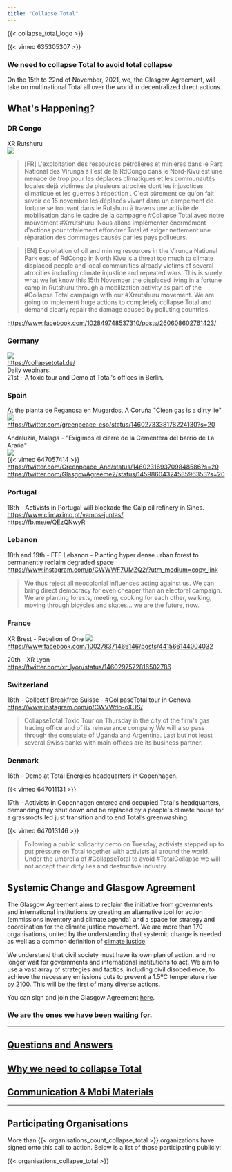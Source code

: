 ```yaml
---
title: "Collapse Total"
---
```


{{< collapse_total_logo >}}

{{< vimeo 635305307 >}}

### We need to collapse Total to avoid total collapse

On the 15th to 22nd of November, 2021, we, the Glasgow Agreement, will take on multinational Total all over the world in decentralized direct actions.  


## What's Happening?

### DR Congo

XR Rutshuru  
![](/collapse_total/actions/xr_rutshuru_congo.jpg)

>[FR] L'exploitation des ressources pétrolières et minières dans le Parc National des Virunga à l'est de la RdCongo dans le Nord-Kivu est une menace de trop pour les déplacés climatiques et les communautés locales déjà victimes de plusieurs atrocités dont les injusctices climatique et les guerres à répétition . C'est sûrement ce qu'on fait savoir ce 15 novembre les  déplacés vivant dans un campement de fortune se trouvant dans le Rutshuru à travers une activité de mobilisation dans le cadre de la campagne #Collapse Total avec notre mouvement #Xrrutshuru. Nous allons implémenter énormément d'actions pour totalement effondrer Total et exiger nettement une réparation des dommages causés par les pays pollueurs.

>[EN] Exploitation of oil and mining resources in the Virunga National Park east of RdCongo in North Kivu is a threat too much to climate displaced people and local communities already victims of several atrocities including climate injustice and repeated wars. This is surely what we let know this 15th November the displaced living in a fortune camp in Rutshuru through a mobilization activity as part of the #Collapse Total campaign with our #Xrrutshuru movement. We are going to implement huge actions to completely collapse Total and demand clearly repair the damage caused by polluting countries.

https://www.facebook.com/102849748537310/posts/260608602761423/  

### Germany

![](/collapse_total/actions/germany.png)  
https://collapsetotal.de/  
Daily webinars.  
21st - A toxic tour and Demo at Total's offices in Berlin.  

### Spain

At the planta de Reganosa en Mugardos, A Coruña "Clean gas is a dirty lie"  
![](/collapse_total/actions/coruna.jpg)  
https://twitter.com/greenpeace_esp/status/1460273338178224130?s=20


Andaluzia, Malaga - "Exigimos el cierre de la Cementera del barrio de La Araña"  
![](/collapse_total/actions/malaga.jpg)  
{{< vimeo 647057414 >}} 
https://twitter.com/Greenpeace_And/status/1460231693709848586?s=20  
https://twitter.com/GlasgowAgreeme2/status/1459860432458596353?s=20  

### Portugal

18th - Activists in Portugal will blockade the Galp oil refinery in Sines.  
https://www.climaximo.pt/vamos-juntas/  
https://fb.me/e/QEzQNwyR  

### Lebanon

18th and 19th - FFF Lebanon - Planting hyper dense urban forest to permanently reclaim degraded space  
https://www.instagram.com/p/CWWWF7UMZQ2/?utm_medium=copy_link  

>We thus reject all neocolonial influences acting against us. We can bring direct democracy for even cheaper than an electoral campaign. We are planting forests, meeting, cooking for each other, walking, moving through bicycles and skates... we are the future, now.

### France

XR Brest - Rebelion of One
![](/collapse_total/actions/xr_brest.jpg)
https://www.facebook.com/100278371466146/posts/441566144004032  

20th - XR Lyon  
https://twitter.com/xr_lyon/status/1460297572816502786  

### Switzerland

18th - Collectif Breakfree Suisse - #CollpaseTotal tour in Genova  
https://www.instagram.com/p/CWVWdo-oXUS/  

>CollapseTotal Toxic Tour on Thursday in the city of the firm's gas trading office and of its reinsurance company  We will also pass through the consulate of Uganda and Argentina. Last but not least several Swiss banks with main offices are its business partner.  

### Denmark

16th - Demo at Total Energies headquarters in Copenhagen.  

{{< vimeo 647011131 >}}

17th - Activists in Copenhagen entered and occupied Total's headquarters, demanding they shut down and be replaced by a people's climate house for a grassroots led just transition and to end Total’s greenwashing.  

{{< vimeo 647013146 >}}

>Following a public solidarity demo on Tuesday, activists stepped up to put pressure on Total together with activists all around the world. Under the umbrella of #CollapseTotal to avoid #TotalCollapse we will not accept their dirty lies and destructive industry.


## Systemic Change and Glasgow Agreement

The Glasgow Agreement aims to reclaim the initiative from governments and international institutions by creating an alternative tool for action (emmissions inventory and climate agenda) and a space for strategy and coordination for the climate justice movement. We are more than 170 organisations, united by the understanding that systemic change is needed as well as a common definition of [climate justice](../agreement/).  

We understand that civil society must have its own plan of action, and no longer wait for governments and international institutions to act. We aim to use a vast array of strategies and tactics, including civil disobedience, to achieve the necessary emissions cuts to prevent a 1.5ºC temperature rise by 2100. This will be the first of many diverse actions.  

You can sign and join the Glasgow Agreement [here](../contact/).  

### We are the ones we have been waiting for.

---

## [Questions and Answers](../collapse_total_qna/)
## [Why we need to collapse Total](../collapse_total_why_total/)
## [Communication & Mobi Materials](../collapse_total_materials/)

---

## Participating Organisations

More than {{< organisations_count_collapse_total >}} organizations have signed onto this call to action. Below is a list of those participating publicly:

{{< organisations_collapse_total >}}